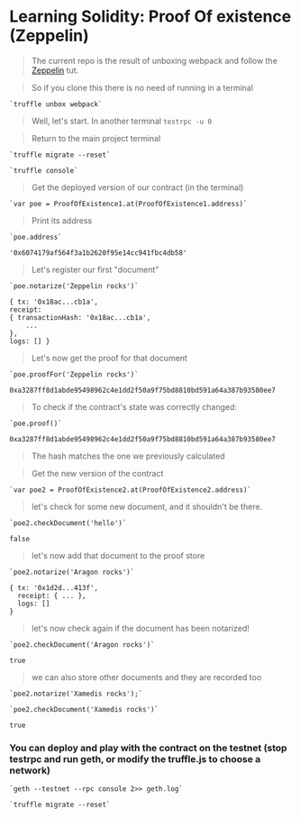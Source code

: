 # Learning Solidity: Proof Of existence (Zeppelin)

>The current repo is the result of unboxing webpack and follow the [Zeppelin](blog.zeppelin.solutions/the-hitchhikers-guide-to-smart-contracts-in-ethereum-848f08001f05) tut.

>So if you clone this there is no need of running in a terminal

    `truffle unbox webpack`

>Well, let's start. In another terminal
    `testrpc -u 0`

>Return to the main project terminal

    `truffle migrate --reset`

    `truffle console`

>Get the deployed version of our contract (in the terminal)

    `var poe = ProofOfExistence1.at(ProofOfExistence1.address)`

>Print its address 

    `poe.address`

    '0x6074179af564f3a1b2620f95e14cc941fbc4db58'

> Let's register our first "document"

    `poe.notarize('Zeppelin rocks')`

    { tx: '0x18ac...cb1a',
    receipt: 
    { transactionHash: '0x18ac...cb1a',
        ...
    },
    logs: [] }

> Let's now get the proof for that document

    `poe.proofFor('Zeppelin rocks')`

    0xa3287ff8d1abde95498962c4e1dd2f50a9f75bd8810bd591a64a387b93580ee7

> To check if the contract's state was correctly changed:

    `poe.proof()`

    0xa3287ff8d1abde95498962c4e1dd2f50a9f75bd8810bd591a64a387b93580ee7

> The hash matches the one we previously calculated

> Get the new version of the contract

    `var poe2 = ProofOfExistence2.at(ProofOfExistence2.address)`

> let's check for some new document, and it shouldn't be there.

    `poe2.checkDocument('hello')`

    false

> let's now add that document to the proof store

    `poe2.notarize('Aragon rocks')`

    { tx: '0x1d2d...413f',
      receipt: { ... },
      logs: []
    }

> let's now check again if the document has been notarized!

    `poe2.checkDocument('Aragon rocks')`

    true


> we can also store other documents and they are recorded too

    `poe2.notarize('Xamedis rocks');`

    `poe2.checkDocument('Xamedis rocks')`

    true

### You can deploy and play with the contract on the testnet (stop testrpc and run geth, or modify the truffle.js to choose a network)

    `geth --testnet --rpc console 2>> geth.log`

    `truffle migrate --reset`